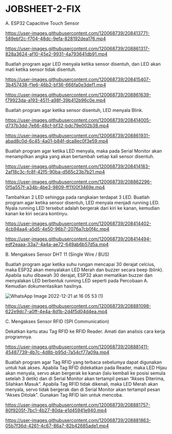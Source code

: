 # JOBSHEET-2-FIX

A. ESP32 Capacitive Touch Sensor
 
 

https://user-images.githubusercontent.com/120068739/208413771-589ebf2c-f704-48dc-9efa-828192dea176.mp4




https://user-images.githubusercontent.com/120068739/208861317-828a3624-af10-45e2-9931-4a793641db91.mp4




Buatlah program agar LED menyala ketika sensor disentuh, dan LED akan 
mati ketika sensor tidak disentuh.




https://user-images.githubusercontent.com/120068739/208415407-3b457438-f1e6-46b2-bf36-666fa0e3def1.mp4




https://user-images.githubusercontent.com/120068739/208861639-f79923da-a193-4511-a98f-39b412b96c0e.mp4



Buatlah program agar ketika sensor disentuh, LED menyala Blink.




https://user-images.githubusercontent.com/120068739/208414005-d737b3dd-7e66-48cf-bf32-bdc79e002b38.mp4





https://user-images.githubusercontent.com/120068739/208861931-abad8c0d-6c45-4a01-b84f-dca8ec0f3e59.mp4



Buatlah program agar ketika LED menyala, maka pada Serial Monitor akan 
menampilkan angka yang akan bertambah setiap kali sensor disentuh.



https://user-images.githubusercontent.com/120068739/208414183-2af18c3c-fc8f-42f5-90ba-d565c23b7b21.mp4





https://user-images.githubusercontent.com/120068739/208862296-0f5a557f-a34b-4be3-9809-ff1100f3469e.mp4



Tambahkan 2 LED sehingga pada rangkaian terdapat 3 LED. Buatlah program agar ketika sensor disentuh, LED menyala menjadi running LED. Nyala running LED tersebut adalah bergerak dari kiri ke kanan, kemudian kanan ke kiri secara kontinyu.




https://user-images.githubusercontent.com/120068739/208414402-4cb94aa4-a5d5-4e50-96b7-2076a7cb0f4c.mp4




https://user-images.githubusercontent.com/120068739/208414494-edf2eaaa-33a7-4a4a-ae72-649ab6b57d5a.mp4




B. Mengakses Sensor DHT 11 (Single Wire / BUS)


Buatlah program agar ketika suhu rungan mencapai 30 derajat celcius, maka ESP32 akan menyalakan LED Merah dan buzzer secara beep (blink). Apabila suhu dibawah 30 derajat, ESP32 akan mematikan buzzer dan menyalakan LED berbentuk running LED seperti pada Percobaan A. Kemudian dokumentasikan hasilnya.



![WhatsApp Image 2022-12-21 at 16 05 53 (1)](https://user-images.githubusercontent.com/120068739/208881059-25ca54cd-c9ea-4b7e-9310-ea6ed7b7acbb.jpeg)





https://user-images.githubusercontent.com/120068739/208881098-622e9dc7-a0ff-4e4a-8d1b-2d4f5d04d4ea.mp4


C. Mengakses Sensor RFID (SPI Communication)

Dekatkan kartu atau Tag RFID ke RFID Reader. Amati dan analisis cara kerja programnya.





https://user-images.githubusercontent.com/120068739/208881411-45487739-4b7c-4d8b-b95d-7a54cf77a09a.mp4



Buatlah program agar Tag RFID yang terbaca sebelumya dapat digunakan untuk hak akses. Apabila Tag RFID didekatkan pada Reader, maka LED Hijau akan menyala, servo akan bergerak ke kanan (lalu kembali ke posisi semula setelah 3 detik) dan di Serial Monitor akan tertampil pesan “Akses Diterima, Silahkan Masuk”. Apabila Tag RFID tidak dikenali, maka LED Merah akan menyala, servo tidak bergerak dan di Serial Monitor akan tertampil pesan “Akses Ditolak”. Gunakan Tag RFID lain untuk mencoba.




https://user-images.githubusercontent.com/120068739/208881757-80f9205f-7bc1-4b27-80da-e1d45941e940.mp4





https://user-images.githubusercontent.com/120068739/208881863-05b7f36d-4261-4c67-86a7-82b42685ade1.mp4

